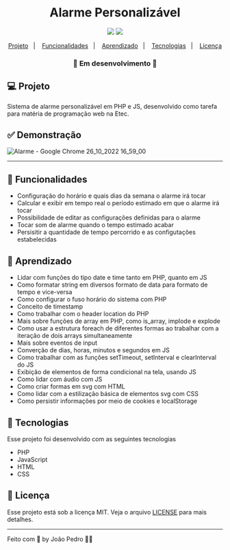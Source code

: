 <h1 align="center">
  Alarme Personalizável
</h1>

<p align="center">
  <img src="https://img.shields.io/badge/last%20commit-november-blue" />
  <img src="https://img.shields.io/badge/license-MIT-success"/>
</p>

<p align="center">
  <a href="#-projeto">Projeto</a>&nbsp;&nbsp;&nbsp;|&nbsp;&nbsp;&nbsp;
  <a href="#-funcionalidades">Funcionalidades</a>&nbsp;&nbsp;&nbsp;|&nbsp;&nbsp;&nbsp;
  <a href="#-aprendizado">Aprendizado</a>&nbsp;&nbsp;&nbsp;|&nbsp;&nbsp;&nbsp;
  <a href="#-tecnologias">Tecnologias</a>&nbsp;&nbsp;&nbsp;|&nbsp;&nbsp;&nbsp;
  <a href="#-licença">Licença</a>
</p>

<h3 align="center"> 
🚧  Em desenvolvimento  🚧
</h3>

## 💻 Projeto

Sistema de alarme personalizável em PHP e JS, desenvolvido como tarefa para matéria de programação web na Etec.

## ✅ Demonstração

![Alarme - Google Chrome 26_10_2022 16_59_00](https://user-images.githubusercontent.com/93893533/198882645-a6a7dd82-32e2-4d2a-8c7f-6195e34add70.png)

<hr>

## 🔗 Funcionalidades

- Configuração do horário e quais dias da semana o alarme irá tocar
- Calcular e exibir em tempo real o período estimado em que o alarme irá tocar
- Possibilidade de editar as configurações definidas para o alarme
- Tocar som de alarme quando o tempo estimado acabar
- Persisitir a quantidade de tempo percorrido e as configutações estabelecidas

## 📖 Aprendizado

- Lidar com funções do tipo date e time tanto em PHP, quanto em JS
- Como formatar string em diversos formato de data para formato de tempo e vice-versa
- Como configurar o fuso horário do sistema com PHP
- Conceito de timestamp
- Como trabalhar com o header location do PHP
- Mais sobre funções de array em PHP, como is_array, implode e explode
- Como usar a estrutura foreach de diferentes formas ao trabalhar com a iteração de dois arrays simultaneamente
- Mais sobre eventos de input
- Converção de dias, horas, minutos e segundos em JS
- Como trabalhar com as funções setTimeout, setInterval e clearInterval do JS
- Exibição de elementos de forma condicional na tela, usando JS
- Como lidar com áudio com JS
- Como criar formas em svg com HTML
- Como lidar com a estilização básica de elementos svg com CSS
- Como persistir informações por meio de cookies e localStorage

## 🚀 Tecnologias

Esse projeto foi desenvolvido com as seguintes tecnologias

- PHP
- JavaScript
- HTML
- CSS

## :memo: Licença

Esse projeto está sob a licença MIT. Veja o arquivo [LICENSE](LICENSE) para mais detalhes.

---

Feito com 💜 by João Pedro 👋🏻
